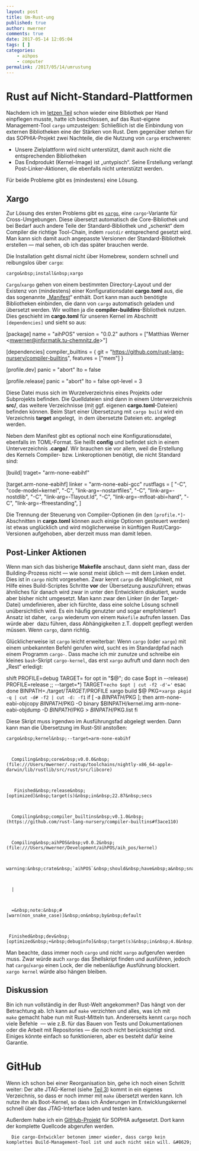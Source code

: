 ```yaml
---
layout: post
title: Um-Rust-ung
published: true
author: mwerner
comments: true
date: 2017-05-14 12:05:04
tags: [ ]
categories:
    - aihpos
    - computer
permalink: /2017/05/14/umrustung
---
```

# Rust auf Nicht-Standard-Plattformen

Nachdem ich im [letzen Teil][1] schon wieder eine Bibliothek per Hand einpflegen musste, hatte ich beschlossen, auf das Rust-eigene Management-Tool `cargo` umzusteigen: Schließlich ist die Einbindung von externen Bibliotheken eine der Stärken von Rust. Dem gegenüber stehen für das SOPHIA-Projekt zwei Nachteile, die die Nutzung von `cargo` erschweren:

  * Unsere Zielplattform wird nicht unterstützt, damit auch nicht die entsprechenden Bibliotheken
  * Das Endprodukt (Kernel-Image) ist &#8222;untypisch&#8220;. Seine Erstellung verlangt Post-Linker-Aktionen, die ebenfalls nicht unterstützt werden.

Für beide Probleme gibt es (mindestens) eine Lösung.

## Xargo

Zur Lösung des ersten Problems gibt es [`xargo`][2], eine `cargo`-Variante für Cross-Umgebungen. Diese übersetzt automatisch die Core-Bibliothek und bei Bedarf auch andere Teile der Standard-Bibliothek und &#8222;schenkt&#8220; dem Compiler die richtige Tool-Chain, indem `rootdir` entsprechend gesetzt wird. Man kann sich damit auch angepasste Versionen der Standard-Bibliothek erstellen &#8212; mal sehen, ob ich das später brauchen werde.

Die Installation geht dismal nicht über Homebrew, sondern schnell und reibungslos über `cargo`:


  
    cargo&nbsp;install&nbsp;xargo
  


`Cargo`/`xargo` gehen von einem bestimmten Directory-Layout und der Existenz von (mindestens) einer Konfigurationsdatei **cargo.toml** aus, die das sogenannte &#8222;[Manifest][3]&#8220; enthält. Dort kann man auch benötigte Bibliotheken einbinden, die dann von `cargo` automatisch geladen und übersetzt werden. Wir wollten ja die **compiler-buildins**-Bibliothek nutzen. Dies geschieht im **cargo.toml** für unseren Kernel im Abschnitt `[dependencies]` und sieht so aus:

[package]
name = "aihPOS"
version = "0.0.2"
authors = ["Matthias Werner &lt;mwerner@informatik.tu-chemnitz.de&gt;"]

[dependencies]
compiler_builtins = { git = "https://github.com/rust-lang-nursery/compiler-builtins", features = ["mem"] }

[profile.dev]
panic = "abort"
lto = false

[profile.release]
panic = "abort"
lto = false
opt-level = 3


Diese Datei muss sich im Wurzelverzeichnis eines Projekts oder Subprojekts befinden. Die Quelldateien sind dann in einem Unterverzeichnis **src/**, das weitere Verzeichnisse (mit ggf. eigenen **cargo.toml**-Dateien) befinden können. Beim Start einer Übersetzung mit `cargo build` wird ein Verzeichnis **target** angelegt,  in dem übersetzte Dateien etc. angelegt werden. 

Neben dem Manifest gibt es optional noch eine Konfigurationsdatei, ebenfalls im TOML-Format. Sie heißt **config** und befindet sich in einem Unterverzeichnis **.cargo/**. Wir brauchen sie vor allem, weil die Erstellung des Kernels Compiler- bzw. Linkeroptionen benötigt, die nicht Standard sind:

[build]
traget= "arm-none-eabihf"

[target.arm-none-eabihf]
linker = "arm-none-eabi-gcc"
rustflags = [
  "-C", "code-model=kernel",
  "-C", "link-arg=-nostartfiles",
  "-C", "link-arg=-nostdlib",
  "-C", "link-arg=-Tlayout.ld",
  "-C", "link-arg=-mfloat-abi=hard",
  "-C", "link-arg=-ffreestanding",
  ]

Die Trennung der Steuerung von Compiler-Optionen (in den `[profile.*]`-Abschnitten in **cargo.toml** können auch einige Optionen gesteuert werden) ist etwas unglücklich und wird möglicherweise in künftigen Rust/Cargo-Versionen aufgehoben, aber derzeit muss man damit leben.

## Post-Linker Aktionen

Wenn man sich das bisherige **Makefile** anschaut, dann sieht man, dass der Building-Prozess nicht &#8212; wie sonst meist üblich &#8212; mit dem Linken endet. Dies ist in `cargo` nicht vorgesehen. Zwar kennt `cargo` die Möglichkeit, mit Hilfe eines Build-Scriptes Schritte **vor** der Übersetzung auszuführen; etwas ähnliches für danach wird zwar in unter den Entwicklern diskutiert, wurde aber bisher nicht umgesetzt. Man kann zwar den Linker (in der Target-Datei) umdefinieren, aber ich fürchte, dass eine solche Lösung schnell unübersichtlich wird. Es ein häufig genutzter und sogar empfohlener1 Ansatz ist daher,  `cargo` wiederum von einem `Makefile` aufrufen lassen. Das würde aber  dazu führen, dass Abhängigkeiten z.T. doppelt gepflegt werden müssen. Wenn `cargo`, dann richtig. 

Glücklicherweise ist `cargo` leicht erweiterbar: Wenn `cargo` (oder `xargo`) mit einem unbekannten Befehl gerufen wird, sucht es im Standardpfad nach einem Programm `cargo-`. Dass mache ich mir zunutze und schreibe ein kleines `bash`-Skript `cargo-kernel`, das erst `xargo` aufruft und dann noch den &#8222;Rest&#8220; erledigt:

shift
PROFILE=debug
TARGET=
for opt in "$@"; do
    case $opt in
        --release)
		PROFILE=release
     		;;
	--target=*)
		TARGET=`echo $opt | cut -f2 -d'='` 
    esac
done
BINPATH=./target/$TARGET/$PROFILE
xargo build $@
PKG=`xargo pkgid -q | cut -d# -f2 | cut -d: -f1`
if [ -a $BINPATH/$PKG ]; then
   arm-none-eabi-objcopy $BINPATH/$PKG -O binary  $BINPATH/kernel.img
   arm-none-eabi-objdump -D $BINPATH/$PKG &gt; $BINPATH/$PKG.list
fi

Diese Skript muss irgendwo im Ausführungsfad abgelegt werden. Dann kann man die Übersetzung im Rust-Stil anstoßen:


  
    cargo&nbsp;kernel&nbsp;--target=arm-none-eabihf
  
  
  
      Compiling&nbsp;core&nbsp;v0.0.0&nbsp;(file:///Users/mwerner/.rustup/toolchains/nightly-x86_64-apple-darwin/lib/rustlib/src/rust/src/libcore)
  
  
  
       Finished&nbsp;release&nbsp;[optimized]&nbsp;target(s)&nbsp;in&nbsp;22.87&nbsp;secs
  
  
  
      Compiling&nbsp;compiler_builtins&nbsp;v0.1.0&nbsp;(https://github.com/rust-lang-nursery/compiler-builtins#f3ace110)
  
  
  
      Compiling&nbsp;aihPOS&nbsp;v0.0.2&nbsp;(file:///Users/mwerner/Development/aihPOS/aih_pos/kernel)
  
  
  
    warning:&nbsp;crate&nbsp;`aihPOS`&nbsp;should&nbsp;have&nbsp;a&nbsp;snake&nbsp;case&nbsp;name&nbsp;such&nbsp;as&nbsp;`aih_pos`
  
  
  
      |
  
  
  
      =&nbsp;note:&nbsp;#[warn(non_snake_case)]&nbsp;on&nbsp;by&nbsp;default
  
  
  
     Finished&nbsp;dev&nbsp;[optimized&nbsp;+&nbsp;debuginfo]&nbsp;target(s)&nbsp;in&nbsp;4.8&nbsp;secs
  


Man beachte, dass immer noch `cargo` und nicht `xargo` aufgerufen werden muss. Zwar würde auch `xargo` das Shellskript finden und ausführen, jedoch hat `cargo`/`xargo` einen Lock, der die nebenläufige Ausführung blockiert. `xargo kernel` würde also hängen bleiben.

## Diskussion

Bin ich nun vollständig in der Rust-Welt angekommen? Das hängt von der Betrachtung ab. Ich kann auf `make` verzichten und alles, was ich mit `make` gemacht habe nun mit Rust-Mitteln tun. Andererseits kennt `cargo` noch viele Befehle  &#8212; wie z.B. für das Bauen von Tests und Dokumentationen oder die Arbeit mit Repositories &#8212; die noch nicht berücksichtigt sind. Einiges könnte einfach so funktionieren, aber es besteht dafür keine Garantie.

# GitHub

Wenn ich schon bei einer Reorganisation bin, gehe ich noch einen Schritt weiter: Der alte JTAG-Kernel (siehe [Teil 3][4]) kommt in ein eigenes Verzeichnis, so dass er noch immer mit `make` übersetzt werden kann. Ich nutze ihn als Boot-Kernel, so dass ich Änderungen im Entwicklungskernel schnell über das JTAG-Interface laden und testen kann.

Außerdem habe ich ein [GitHub-Projekt][5] für SOPHIA aufgesetzt. Dort kann der komplette Quellcode abgerufen werden.


  
  
  
  
    
      Die cargo-Entwickler betonen immer wieder, dass cargo kein komplettes Build-Management-Tool ist und auch nicht sein will. &#8629;
    
  


 [1]: http://sysop.matthias-werner.net/?p=450
 [2]: https://github.com/japaric/xargo
 [3]: http://doc.crates.io/manifest.html
 [4]: http://sysop.matthias-werner.net/?p=307
 [5]: https://github.com/werner-matthias/aihPOS
